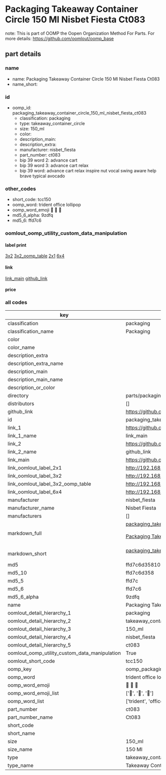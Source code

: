 # Packaging Takeaway Container Circle 150 Ml Nisbet Fiesta Ct083  

note: This is part of OOMP the Oopen Organization Method For Parts. For more details: https://github.com/oomlout/oomp_base

##  part details





### name
* name: Packaging Takeaway Container Circle 150 Ml Nisbet Fiesta Ct083
* name_short: 
### id
* oomp_id: packaging_takeaway_container_circle_150_ml_nisbet_fiesta_ct083
  * classification: packaging
  * type: takeaway_container_circle
  * size: 150_ml
  * color: 
  * description_main: 
  * description_extra: 
  * manufacturer: nisbet_fiesta
  * part_number: ct083
  * bip 39 word 2: advance cart
  * bip 39 word 3: advance cart relax
  * bip 39 word: advance cart relax inspire nut vocal swing aware help brave typical avocado

### other_codes
* short_code: tcc150
* oomp_word: trident office lollipop
* oomp_word_emoji :trident: :office: :lollipop:
* md5_6_alpha: 9zdfq
* md5_6: ffd7c6






### oomlout_oomp_utility_custom_data_manipulation
#### label print
[3x2](http://192.168.1.245:1112/?label=oomp%209zdfq)
[3x2_oomp_table](http://192.168.1.107:1112/?label=oomp%209zdfq)
[2x1](http://192.168.1.242:1112/?label=oomp%209zdfq)
[6x4](http://192.168.1.55:1112/?label=oomp%209zdfq)    

#### link

[link_main](https://github.com/oomlout/oomlout_oomp_current_version_messy/tree/main/parts/packaging_takeaway_container_circle_150_ml_nisbet_fiesta_ct083) [github_link](https://github.com/oomlout/oomlout_oomp_part_src/tree/main/parts/packaging_takeaway_container_circle_150_ml_nisbet_fiesta_ct083)                             

#### price







### all codes 
| key | value |  
| --- | --- |  
| classification | packaging |  
| classification_name | Packaging |  
| color |  |  
| color_name |  |  
| description_extra |  |  
| description_extra_name |  |  
| description_main |  |  
| description_main_name |  |  
| description_or_color |   |  
| directory | parts/packaging_takeaway_container_circle_150_ml_nisbet_fiesta_ct083 |  
| distributors | [] |  
| github_link | https://github.com/oomlout/oomlout_oomp_part_src/tree/main/parts/packaging_takeaway_container_circle_150_ml_nisbet_fiesta_ct083 |  
| id | packaging_takeaway_container_circle_150_ml_nisbet_fiesta_ct083 |  
| link_1 | https://github.com/oomlout/oomlout_oomp_current_version_messy/tree/main/parts/packaging_takeaway_container_circle_150_ml_nisbet_fiesta_ct083 |  
| link_1_name | link_main |  
| link_2 | https://github.com/oomlout/oomlout_oomp_part_src/tree/main/parts/packaging_takeaway_container_circle_150_ml_nisbet_fiesta_ct083 |  
| link_2_name | github_link |  
| link_main | https://github.com/oomlout/oomlout_oomp_current_version_messy/tree/main/parts/packaging_takeaway_container_circle_150_ml_nisbet_fiesta_ct083 |  
| link_oomlout_label_2x1 | http://192.168.1.242:1112/?label=oomp%209zdfq |  
| link_oomlout_label_3x2 | http://192.168.1.245:1112/?label=oomp%209zdfq |  
| link_oomlout_label_3x2_oomp_table | http://192.168.1.107:1112/?label=oomp%209zdfq |  
| link_oomlout_label_6x4 | http://192.168.1.55:1112/?label=oomp%209zdfq |  
| manufacturer | nisbet_fiesta |  
| manufacturer_name | Nisbet Fiesta |  
| manufacturers | [] |  
| markdown_full | [packaging_takeaway_container_circle_150_ml_nisbet_fiesta_ct083](https://github.com/oomlout/oomlout_oomp_current_version_messy/tree/main/parts/packaging_takeaway_container_circle_150_ml_nisbet_fiesta_ct083)<br>[](https://github.com/oomlout/oomlout_oomp_current_version_messy/tree/main/parts/packaging_takeaway_container_circle_150_ml_nisbet_fiesta_ct083)<br>[Packaging Takeaway Container Circle 150 Ml Nisbet Fiesta Ct083](https://github.com/oomlout/oomlout_oomp_current_version_messy/tree/main/parts/packaging_takeaway_container_circle_150_ml_nisbet_fiesta_ct083)<br><br> |  
| markdown_short | [packaging_takeaway_container_circle_150_ml_nisbet_fiesta_ct083](https://github.com/oomlout/oomlout_oomp_current_version_messy/tree/main/parts/packaging_takeaway_container_circle_150_ml_nisbet_fiesta_ct083)<br><br> |  
| md5 | ffd7c6d358105b83d54bd7556a08c01f |  
| md5_10 | ffd7c6d358 |  
| md5_5 | ffd7c |  
| md5_6 | ffd7c6 |  
| md5_6_alpha | 9zdfq |  
| name | Packaging Takeaway Container Circle 150 Ml Nisbet Fiesta Ct083 |  
| oomlout_detail_hierarchy_1 | packaging |  
| oomlout_detail_hierarchy_2 | takeaway_container_circle |  
| oomlout_detail_hierarchy_3 | 150_ml |  
| oomlout_detail_hierarchy_4 | nisbet_fiesta |  
| oomlout_detail_hierarchy_5 | ct083 |  
| oomlout_oomp_utility_custom_data_manipulation | True |  
| oomlout_short_code | tcc150 |  
| oomp_key | oomp_packaging_takeaway_container_circle_150_ml_nisbet_fiesta_ct083 |  
| oomp_word | trident office lollipop |  
| oomp_word_emoji | :trident: :office: :lollipop: |  
| oomp_word_emoji_list | [':trident:', ':office:', ':lollipop:'] |  
| oomp_word_list | ['trident', 'office', 'lollipop'] |  
| part_number | ct083 |  
| part_number_name | Ct083 |  
| short_code |  |  
| short_name |  |  
| size | 150_ml |  
| size_name | 150 Ml |  
| type | takeaway_container_circle |  
| type_name | Takeaway Container Circle |  

